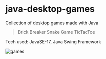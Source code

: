 # java-desktop-games
Collection of desktop games made with Java
> Brick Breaker
> Snake Game
> TicTacToe

Tech used: JavaSE-17, Java Swing Framework

![games](https://github.com/user-attachments/assets/2a446ff6-bf5b-480b-b935-9ee1698a543e)

